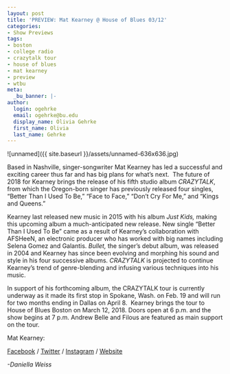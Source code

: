 ```yaml
---
layout: post
title: 'PREVIEW: Mat Kearney @ House of Blues 03/12'
categories:
- Show Previews
tags:
- boston
- college radio
- crazytalk tour
- house of blues
- mat kearney
- preview
- wtbu
meta:
  _bu_banner: |-
author:
  login: ogehrke
  email: ogehrke@bu.edu
  display_name: Olivia Gehrke
  first_name: Olivia
  last_name: Gehrke
---
```

![unnamed]({{ site.baseurl }}/assets/unnamed-636x636.jpg)

Based in Nashville, singer-songwriter Mat Kearney has led a successful and exciting career thus far and has big plans for what’s next.  The future of 2018 for Kearney brings the release of his fifth studio album _CRAZYTALK_, from which the Oregon-born singer has previously released four singles, “Better Than I Used To Be,” “Face to Face,” “Don’t Cry For Me,” and “Kings and Queens.”

Kearney last released new music in 2015 with his album _Just Kids,_ making this upcoming album a much-anticipated new release. New single “Better Than I Used To Be” came as a result of Kearney’s collaboration with AFSHeeN, an electronic producer who has worked with big names including Selena Gomez and Galantis. _Bullet,_ the singer’s debut album, was released in 2004 and Kearney has since been evolving and morphing his sound and style in his four successive albums. _CRAZYTALK_ is projected to continue Kearney’s trend of genre-blending and infusing various techniques into his music.

In support of his forthcoming album, the CRAZYTALK tour is currently underway as it made its first stop in Spokane, Wash. on Feb. 19 and will run for two months ending in Dallas on April 8.  Kearney brings the tour to House of Blues Boston on March 12, 2018. Doors open at 6 p.m. and the show begins at 7 p.m. Andrew Belle and Filous are featured as main support on the tour.

Mat Kearney:

[Facebook](https://www.facebook.com/matkearney/) / [Twitter](https://twitter.com/matkearney) / [Instagram](https://www.instagram.com/matkearney/) / [Website](https://matkearney.com/)

_\-Daniella Weiss_
